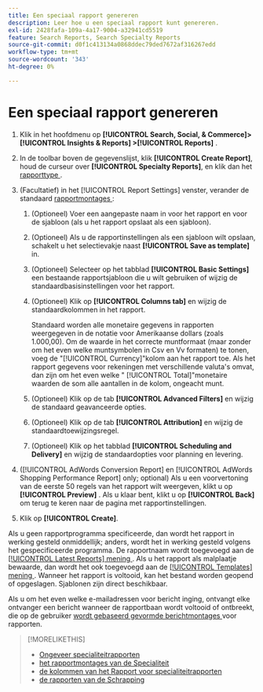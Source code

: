 ```yaml
---
title: Een speciaal rapport genereren
description: Leer hoe u een speciaal rapport kunt genereren.
exl-id: 2428fafa-109a-4a17-9004-a32941cd5519
feature: Search Reports, Search Specialty Reports
source-git-commit: d0f1c413134a0868ddec79ded7672af316267edd
workflow-type: tm+mt
source-wordcount: '343'
ht-degree: 0%

---
```


# Een speciaal rapport genereren

1. Klik in het hoofdmenu op **[!UICONTROL Search, Social, & Commerce]> [!UICONTROL Insights & Reports] >[!UICONTROL Reports]** .

1. In de toolbar boven de gegevenslijst, klik **[!UICONTROL Create Report]**, houd de curseur over **[!UICONTROL Specialty Reports]**, en klik dan het [ rapporttype ](/help/search-social-commerce/reports/management/specialty/specialty-report-about.md).

1. (Facultatief) in het [!UICONTROL Report Settings] venster, verander de standaard [ rapportmontages ](specialty-report-settings.md):

   1. (Optioneel) Voer een aangepaste naam in voor het rapport en voor de sjabloon (als u het rapport opslaat als een sjabloon).

   1. (Optioneel) Als u de rapportinstellingen als een sjabloon wilt opslaan, schakelt u het selectievakje naast **[!UICONTROL Save as template]** in.

   1. (Optioneel) Selecteer op het tabblad **[!UICONTROL Basic Settings]** een bestaande rapportsjabloon die u wilt gebruiken of wijzig de standaardbasisinstellingen voor het rapport.

   1. (Optioneel) Klik op **[!UICONTROL Columns tab]** en wijzig de standaardkolommen in het rapport.

      Standaard worden alle monetaire gegevens in rapporten weergegeven in de notatie voor Amerikaanse dollars (zoals 1.000,00). Om de waarde in het correcte muntformaat (maar zonder om het even welke muntsymbolen in Csv en Vv formaten) te tonen, voeg de &quot;[!UICONTROL Currency]&quot;kolom aan het rapport toe. Als het rapport gegevens voor rekeningen met verschillende valuta&#39;s omvat, dan zijn om het even welke &quot; [!UICONTROL Total]&quot;monetaire waarden de som alle aantallen in de kolom, ongeacht munt.

   1. (Optioneel) Klik op de tab **[!UICONTROL Advanced Filters]** en wijzig de standaard geavanceerde opties.

   1. (Optioneel) Klik op de tab **[!UICONTROL Attribution]** en wijzig de standaardtoewijzingsregel.

   1. (Optioneel) Klik op het tabblad **[!UICONTROL Scheduling and Delivery]** en wijzig de standaardopties voor planning en levering.

1. ([!UICONTROL AdWords Conversion Report] en [!UICONTROL AdWords Shopping Performance Report] only; optional) Als u een voorvertoning van de eerste 50 regels van het rapport wilt weergeven, klikt u op **[!UICONTROL Preview]** . Als u klaar bent, klikt u op **[!UICONTROL Back]** om terug te keren naar de pagina met rapportinstellingen.

1. Klik op **[!UICONTROL Create]**.

Als u geen rapportprogramma specificeerde, dan wordt het rapport in werking gesteld onmiddellijk; anders, wordt het in werking gesteld volgens het gespecificeerde programma. De rapportnaam wordt toegevoegd aan de [[!UICONTROL Latest Reports] mening ](/help/search-social-commerce/reports/report-about.md). Als u het rapport als malplaatje bewaarde, dan wordt het ook toegevoegd aan de [[!UICONTROL Templates] mening ](/help/search-social-commerce/reports/report-about.md). Wanneer het rapport is voltooid, kan het bestand worden geopend of opgeslagen. Sjablonen zijn direct beschikbaar.

Als u om het even welke e-mailadressen voor bericht inging, ontvangt elke ontvanger een bericht wanneer de rapportbaan wordt voltooid of ontbreekt, die op de gebruiker [ wordt gebaseerd gevormde berichtmontages ](/help/search-social-commerce/notifications/notification-edit.md) voor rapporten.

>[!MORELIKETHIS]
>
>* [ Ongeveer specialiteitrapporten ](/help/search-social-commerce/reports/management/specialty/specialty-report-about.md)
>* [ het rapportmontages van de Specialiteit ](/help/search-social-commerce/reports/management/specialty/specialty-report-settings.md)
>* [ de kolommen van het Rapport voor specialiteitrapporten ](/help/search-social-commerce/reports/management/specialty/specialty-report-columns.md)
>* [ de rapporten van de Schrapping ](/help/search-social-commerce/reports/management/report-delete.md)
